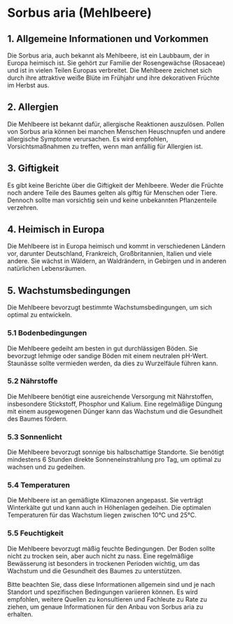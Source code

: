 # Sorbus aria (Mehlbeere)

## 1. Allgemeine Informationen und Vorkommen
Die Sorbus aria, auch bekannt als Mehlbeere, ist ein Laubbaum, der in Europa heimisch ist. Sie gehört zur Familie der Rosengewächse (Rosaceae) und ist in vielen Teilen Europas verbreitet. Die Mehlbeere zeichnet sich durch ihre attraktive weiße Blüte im Frühjahr und ihre dekorativen Früchte im Herbst aus.

## 2. Allergien
Die Mehlbeere ist bekannt dafür, allergische Reaktionen auszulösen. Pollen von Sorbus aria können bei manchen Menschen Heuschnupfen und andere allergische Symptome verursachen. Es wird empfohlen, Vorsichtsmaßnahmen zu treffen, wenn man anfällig für Allergien ist.

## 3. Giftigkeit
Es gibt keine Berichte über die Giftigkeit der Mehlbeere. Weder die Früchte noch andere Teile des Baumes gelten als giftig für Menschen oder Tiere. Dennoch sollte man vorsichtig sein und keine unbekannten Pflanzenteile verzehren.

## 4. Heimisch in Europa
Die Mehlbeere ist in Europa heimisch und kommt in verschiedenen Ländern vor, darunter Deutschland, Frankreich, Großbritannien, Italien und viele andere. Sie wächst in Wäldern, an Waldrändern, in Gebirgen und in anderen natürlichen Lebensräumen.

## 5. Wachstumsbedingungen
Die Mehlbeere bevorzugt bestimmte Wachstumsbedingungen, um sich optimal zu entwickeln.

### 5.1 Bodenbedingungen
Die Mehlbeere gedeiht am besten in gut durchlässigen Böden. Sie bevorzugt lehmige oder sandige Böden mit einem neutralen pH-Wert. Staunässe sollte vermieden werden, da dies zu Wurzelfäule führen kann.

### 5.2 Nährstoffe
Die Mehlbeere benötigt eine ausreichende Versorgung mit Nährstoffen, insbesondere Stickstoff, Phosphor und Kalium. Eine regelmäßige Düngung mit einem ausgewogenen Dünger kann das Wachstum und die Gesundheit des Baumes fördern.

### 5.3 Sonnenlicht
Die Mehlbeere bevorzugt sonnige bis halbschattige Standorte. Sie benötigt mindestens 6 Stunden direkte Sonneneinstrahlung pro Tag, um optimal zu wachsen und zu gedeihen.

### 5.4 Temperaturen
Die Mehlbeere ist an gemäßigte Klimazonen angepasst. Sie verträgt Winterkälte gut und kann auch in Höhenlagen gedeihen. Die optimalen Temperaturen für das Wachstum liegen zwischen 10°C und 25°C.

### 5.5 Feuchtigkeit
Die Mehlbeere bevorzugt mäßig feuchte Bedingungen. Der Boden sollte nicht zu trocken sein, aber auch nicht zu nass. Eine regelmäßige Bewässerung ist besonders in trockenen Perioden wichtig, um das Wachstum und die Gesundheit des Baumes zu unterstützen.

Bitte beachten Sie, dass diese Informationen allgemein sind und je nach Standort und spezifischen Bedingungen variieren können. Es wird empfohlen, weitere Quellen zu konsultieren und Fachleute zu Rate zu ziehen, um genaue Informationen für den Anbau von Sorbus aria zu erhalten.
